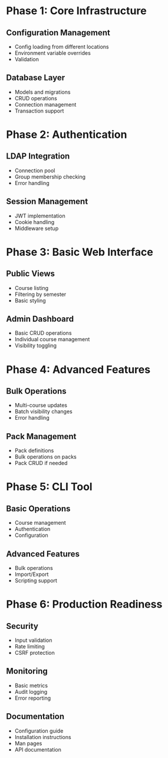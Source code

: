 # Phase 1: Core Infrastructure

## Configuration Management

- Config loading from different locations
- Environment variable overrides
- Validation

## Database Layer

- Models and migrations
- CRUD operations
- Connection management
- Transaction support

# Phase 2: Authentication

## LDAP Integration

- Connection pool
- Group membership checking
- Error handling

## Session Management

- JWT implementation
- Cookie handling
- Middleware setup

# Phase 3: Basic Web Interface

## Public Views

- Course listing
- Filtering by semester
- Basic styling

## Admin Dashboard

- Basic CRUD operations
- Individual course management
- Visibility toggling

# Phase 4: Advanced Features

## Bulk Operations

- Multi-course updates
- Batch visibility changes
- Error handling

## Pack Management

- Pack definitions
- Bulk operations on packs
- Pack CRUD if needed

# Phase 5: CLI Tool

## Basic Operations

- Course management
- Authentication
- Configuration

## Advanced Features

- Bulk operations
- Import/Export
- Scripting support

# Phase 6: Production Readiness

## Security

- Input validation
- Rate limiting
- CSRF protection

## Monitoring

- Basic metrics
- Audit logging
- Error reporting

## Documentation

- Configuration guide
- Installation instructions
- Man pages
- API documentation
